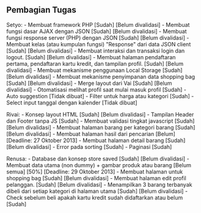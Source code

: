 Pembagian Tugas
--------------------------------------------------------------------------------

Setyo:
    - Membuat framework PHP
      [Sudah] [Belum divalidasi]
    - Membuat fungsi dasar AJAX dengan JSON
      [Sudah] [Belum divalidasi]
    - Membuat fungsi response server (PHP) dengan JSON
      [Sudah] [Belum divalidasi]
    - Membuat kelas (atau kumpulan fungsi) "Response" dari data JSON client
      [Sudah] [Belum divalidasi]
    - Membuat interaksi dan transaksi login dan logout.
      [Sudah] [Belum divalidasi]
    - Membuat halaman pendaftaran pertama, pendaftaran kartu kredit, dan tampilan profil.
      [Sudah] [Belum divalidasi]
    - Membuat mekanisme penggunaan Local Storage
      [Sudah] [Belum divalidasi]
    - Membuat mekanisme penyimpanan data shopping bag
      [Sudah] [Belum divalidasi]
    - Merge layout dari Vai
      [Sudah] [Belum divalidasi]
    - Otomatisasi melihat profil saat mulai masuk profil
      [Sudah]
    - Auto suggestion
      [Tidak dibuat]
    - Filter untuk harga atau kategori
      [Sudah]
    - Select input tanggal dengan kalender
      [Tidak dibuat]
    
Rivai:
    - Konsep layout HTML
      [Sudah] [Belum divalidasi]
    - Tampilan Header dan Footer tanpa JS
      [Sudah]
    - Membuat validasi tingkat javascript
      [Sudah] [Belum divalidasi]
    - Membuat halaman barang per kategori barang
      [Sudah] [Belum divalidasi]
    - Membuat halaman hasil dari pencarian
      [Belum] [Deadline: 27 Oktober 2013]
    - Membuat halaman detail barang
      [Sudah] [Belum divalidasi]
    - Error pada sorting
      [Sudah]
    - Paginasi
      [Sudah]

Renusa:
    - Database dan konsep store saved
      [Sudah] [Belum divalidasi]
    - Membuat data utama (non dummy) + gambar produk atau barang
      [Belum semua] [50%] [Deadline: 29 Oktober 2013]
    - Membuat halaman untuk shopping bag
      [Sudah] [Belum divalidasi]
    - Membuat halaman edit profil pelanggan.
      [Sudah] [Belum divalidasi]
    - Menampilkan 3 barang terbanyak dibeli dari setiap kategori di halaman utama
      [Sudah] [Belum divalidasi]
    - Check sebelum beli apakah kartu kredit sudah didaftarkan atau belum
      [Sudah]